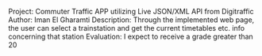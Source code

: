 Project: Commuter Traffic APP utilizing Live JSON/XML API from Digitraffic
Author: Iman El Gharamti
Description: Through the implemented web page, the user can select a trainstation and get the current timetables etc. info concerning that station
Evaluation: I expect to receive a grade greater than 20 
